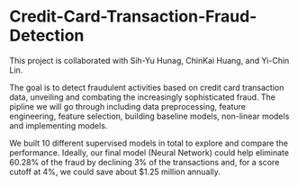 # Credit-Card-Transaction-Fraud-Detection

This project is collaborated with Sih-Yu Hunag, ChinKai Huang, and Yi-Chin Lin.

The goal is to detect fraudulent activities based on credit card transaction data, unveiling and combating the increasingly sophisticated fraud. The pipline we will go through including data preprocessing, feature engineering, feature selection, building baseline models, non-linear models and implementing models.

We built 10 different supervised models in total to explore and compare the performance. Ideally, our final model (Neural Network) could help eliminate 60.28% of the fraud by declining 3% of the transactions and, for a score cutoff at 4%, we could save about $1.25 million annually.
